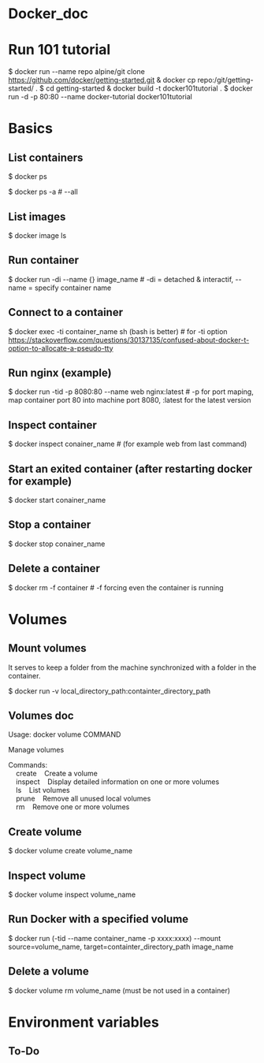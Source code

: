# Docker_doc

# Run 101 tutorial

$ docker run --name repo alpine/git clone https://github.com/docker/getting-started.git & docker cp repo:/git/getting-started/ .
$ cd getting-started & docker build -t docker101tutorial .
$ docker run -d -p 80:80 --name docker-tutorial docker101tutorial

# Basics

## List containers

$ docker ps

$ docker ps -a # --all

## List images

$ docker image ls

## Run container

$ docker run -di --name {} image_name # -di = detached & interactif, --name = specify container name

## Connect to a container

$ docker exec -ti container_name sh (bash is better) # for -ti option https://stackoverflow.com/questions/30137135/confused-about-docker-t-option-to-allocate-a-pseudo-tty

## Run nginx (example)

$ docker run -tid -p 8080:80 --name web nginx:latest # -p for port maping, map container port 80 into machine port 8080, :latest for the latest version

## Inspect container

$ docker inspect conainer_name # (for example web from last command)

## Start an exited container (after restarting docker for example)

$ docker start conainer_name

## Stop a container

$ docker stop conainer_name

## Delete a container

$ docker rm -f container # -f forcing even the container is running

# Volumes

## Mount volumes

It serves to keep a folder from the machine synchronized with a folder in the container.

$ docker run -v local_directory_path:containter_directory_path

## Volumes doc
  
Usage:  docker volume COMMAND  
  
Manage volumes  
  
Commands:  
&nbsp;&nbsp;&nbsp; create &nbsp;&nbsp;  Create a volume  
&nbsp;&nbsp;&nbsp; inspect &nbsp;&nbsp; Display detailed information on one or more volumes  
&nbsp;&nbsp;&nbsp; ls &nbsp;&nbsp;  List volumes  
&nbsp;&nbsp;&nbsp; prune &nbsp;&nbsp;  Remove all unused local volumes  
&nbsp;&nbsp;&nbsp; rm &nbsp;&nbsp; Remove one or more volumes  
  
  ## Create volume

  $ docker volume create volume_name

  ## Inspect volume

  $ docker volume inspect volume_name

  ## Run Docker with a specified volume

  $ docker run (-tid --name container_name -p xxxx:xxxx) --mount source=volume_name, target=containter_directory_path image_name

  ## Delete a volume

  $ docker volume rm volume_name (must be not used in a container)


  # Environment variables

  ## To-Do
